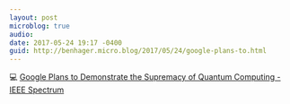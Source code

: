 ```yaml
---
layout: post
microblog: true
audio: 
date: 2017-05-24 19:17 -0400
guid: http://benhager.micro.blog/2017/05/24/google-plans-to.html
---
```

💻 [Google Plans to Demonstrate the Supremacy of Quantum Computing - IEEE Spectrum](http://spectrum.ieee.org/computing/hardware/google-plans-to-demonstrate-the-supremacy-of-quantum-computing)
